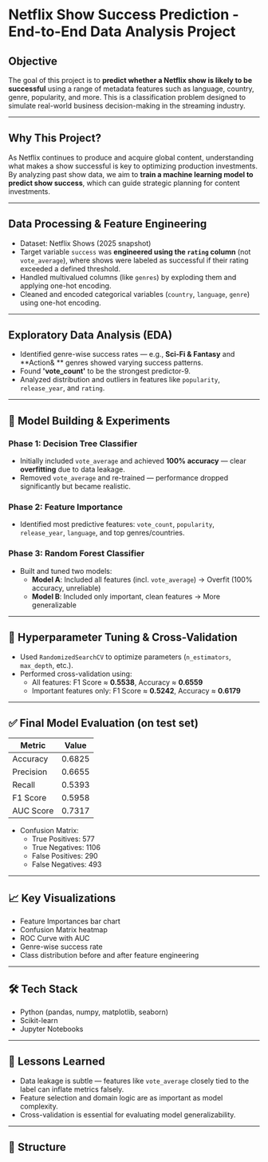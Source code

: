 # Netflix Show Success Prediction - End-to-End Data Analysis Project

## Objective

The goal of this project is to **predict whether a Netflix show is likely to be successful** using a range of metadata features such as language, country, genre, popularity, and more. This is a classification problem designed to simulate real-world business decision-making in the streaming industry.

---

## Why This Project?

As Netflix continues to produce and acquire global content, understanding what makes a show successful is key to optimizing production investments. By analyzing past show data, we aim to **train a machine learning model to predict show success**, which can guide strategic planning for content investments.

---

## Data Processing & Feature Engineering

- Dataset: Netflix Shows (2025 snapshot)
- Target variable `success` was **engineered using the `rating` column** (not `vote_average`), where shows were labeled as successful if their rating exceeded a defined threshold.
- Handled multivalued columns (like `genres`) by exploding them and applying one-hot encoding.
- Cleaned and encoded categorical variables (`country`, `language`, `genre`) using one-hot encoding.

---

## Exploratory Data Analysis (EDA)

- Identified genre-wise success rates — e.g., **Sci-Fi & Fantasy** and **Action& ** genres showed varying success patterns.
- Found **'vote_count'** to be the strongest predictor-9.
- Analyzed distribution and outliers in features like `popularity`, `release_year`, and `rating`.

---

## 🧪 Model Building & Experiments

### Phase 1: Decision Tree Classifier  
- Initially included `vote_average` and achieved **100% accuracy** — clear **overfitting** due to data leakage.
- Removed `vote_average` and re-trained — performance dropped significantly but became realistic.

### Phase 2: Feature Importance  
- Identified most predictive features: `vote_count`, `popularity`, `release_year`, `language`, and top genres/countries.

### Phase 3: Random Forest Classifier  
- Built and tuned two models:
  - **Model A**: Included all features (incl. `vote_average`) → Overfit (100% accuracy, unreliable)
  - **Model B**: Included only important, clean features → More generalizable

---

## 🧪 Hyperparameter Tuning & Cross-Validation

- Used `RandomizedSearchCV` to optimize parameters (`n_estimators`, `max_depth`, etc.).
- Performed cross-validation using:
  - All features: F1 Score ≈ **0.5538**, Accuracy ≈ **0.6559**
  - Important features only: F1 Score ≈ **0.5242**, Accuracy ≈ **0.6179**

---

## ✅ Final Model Evaluation (on test set)

| Metric             | Value     |
|--------------------|-----------|
| Accuracy           | 0.6825    |
| Precision          | 0.6655    |
| Recall             | 0.5393    |
| F1 Score           | 0.5958    |
| AUC Score          | 0.7317    |

- Confusion Matrix:
  - True Positives: 577
  - True Negatives: 1106
  - False Positives: 290
  - False Negatives: 493

---

## 📈 Key Visualizations

- Feature Importances bar chart
- Confusion Matrix heatmap
- ROC Curve with AUC
- Genre-wise success rate
- Class distribution before and after feature engineering

---

## 🛠️ Tech Stack

- Python (pandas, numpy, matplotlib, seaborn)
- Scikit-learn
- Jupyter Notebooks

---

## 🧵 Lessons Learned

- Data leakage is subtle — features like `vote_average` closely tied to the label can inflate metrics falsely.
- Feature selection and domain logic are as important as model complexity.
- Cross-validation is essential for evaluating model generalizability.

---

## 📁 Structure

